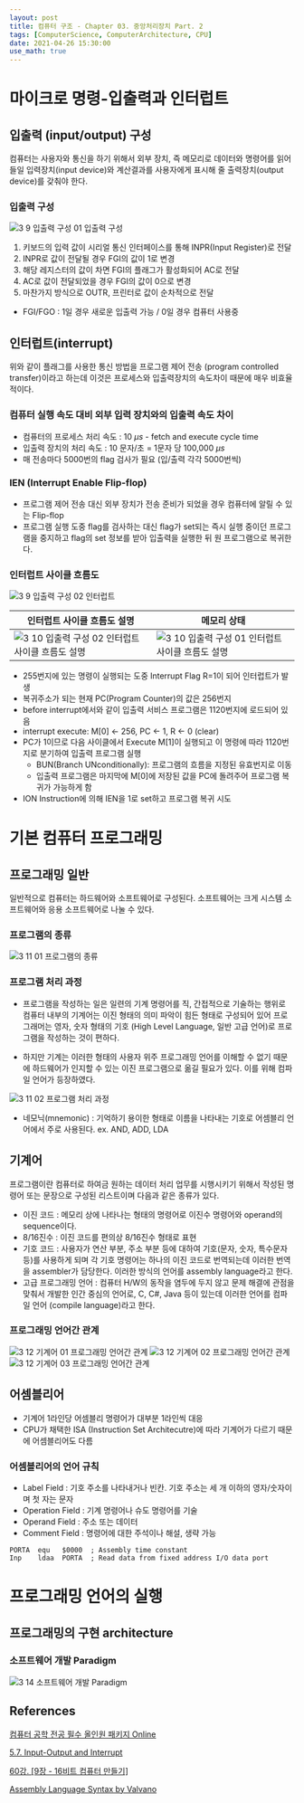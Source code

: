 ```yaml
---
layout: post
title: 컴퓨터 구조 - Chapter 03. 중앙처리장치 Part. 2
tags: [ComputerScience, ComputerArchitecture, CPU]
date: 2021-04-26 15:30:00
use_math: true
---
```

# 마이크로 명령-입출력과 인터럽트

## 입출력 (input/output) 구성

컴퓨터는 사용자와 통신을 하기 위해서 외부 장치, 즉 메모리로 데이터와 명령어를 읽어들일 입력장치(input device)와 계산결과를 사용자에게 표시해 줄 출력장치(output device)를 갖춰야 한다.

### 입출력 구성

![3 9 입출력 구성 01  입출력 구성](https://user-images.githubusercontent.com/52024566/116840767-1cf2e000-ac12-11eb-8665-cc31542abd56.png)

1. 키보드의 입력 값이 시리얼 통신 인터페이스를 통해 INPR(Input Register)로 전달
2. INPR로 값이 전달될 경우 FGI의 값이 1로 변경
3. 해당 레지스터의 값이 차면 FGI의 플래그가 활성화되어 AC로 전달
4. AC로 값이 전달되었을 경우 FGI의 값이 0으로 변경
5. 마찬가지 방식으로 OUTR, 프린터로 값이 순차적으로 전달

- FGI/FGO : 1일 경우 새로운 입출력 가능 / 0일 경우 컴퓨터 사용중

## 인터럽트(interrupt)

위와 같이 플래그를 사용한 통신 방법을 프로그램 제어 전송 (program controlled transfer)이라고 하는데 이것은 프로세스와 입출력장치의 속도차이 때문에 매우 비효율적이다.

### 컴퓨터 실행 속도 대비 외부 입력 장치와의 입출력 속도 차이

- 컴퓨터의 프로세스 처리 속도 : 10 $\mu s$ - fetch and execute cycle time
- 입출력 장치의 처리 속도 : 10 문자/초 = 1문자 당 100,000 $\mu s$ 
- 매 전송마다 5000번의 flag 검사가 필요 (입/출력 각각 5000번씩)

### IEN (Interrupt Enable Flip-flop)

- 프로그램 제어 전송 대신 외부 장치가 전송 준비가 되었을 경우 컴퓨터에 알릴 수 있는 Flip-flop
- 프로그램 실행 도중 flag를 검사하는 대신 flag가 set되는 즉시 실행 중이던 프로그램을 중지하고 flag의 set 정보를 받아 입출력을 실행한 뒤 원 프로그램으로 복귀한다.

### 인터럽트 사이클 흐름도

![3 9 입출력 구성 02  인터럽트](https://user-images.githubusercontent.com/52024566/116840771-1e240d00-ac12-11eb-882f-7afb50ad8749.png)

| 인터럽트 사이클 흐름도 설명                                  | 메모리 상태                                                  |
| ------------------------------------------------------------ | ------------------------------------------------------------ |
| ![3 10 입출력 구성 02  인터럽트 사이클 흐름도 설명](https://user-images.githubusercontent.com/52024566/116840773-1ebca380-ac12-11eb-8770-a0e9c164fc43.png) | ![3 10 입출력 구성 01  인터럽트 사이클 흐름도 설명](https://user-images.githubusercontent.com/52024566/116840772-1ebca380-ac12-11eb-8463-0448bc4a2170.png) |

- 255번지에 있는 명령이 실행되는 도중 Interrupt Flag R=1이 되어 인터럽트가 발생
- 복귀주소가 되는 현재 PC(Program Counter)의 값은 256번지
- before interrupt에서와 같이 입출력 서비스 프로그램은 1120번지에 로드되어 있음
- interrupt execute: M[0] <- 256, PC <- 1, R <- 0 (clear)
- PC가 1이므로 다음 사이클에서 Execute M[1]이 실행되고 이 명령에 따라 1120번지로 분기하여 입출력 프로그램 실행
  - BUN(Branch UNconditionally): 프로그램의 흐름을 지정된 유효번지로 이동
  - 입출력 프로그램은 마지막에 M[0]에 저장된 값을 PC에 돌려주어 프로그램 복귀가 가능하게 함
- ION Instruction에 의해 IEN을 1로 set하고 프로그램 복귀 시도

# 기본 컴퓨터 프로그래밍

## 프로그래밍 일반

일반적으로 컴퓨터는 하드웨어와 소프트웨어로 구성된다. 소프트웨어는 크게 시스템 소프트웨어와 응용 소프트웨어로 나눌 수 있다.

### 프로그램의 종류

![3 11 01  프로그램의 종류](https://user-images.githubusercontent.com/52024566/116844847-436b4800-ac1f-11eb-8f62-475403f1a7cf.png)

### 프로그램 처리 과정

- 프로그램을 작성하는 일은 일련의 기계 명령어를 직, 간접적으로 기술하는 행위로 컴퓨터 내부의 기계어는 이진 형태의 의미 파악이 힘든 형태로 구성되어 있어 프로그래머는 영자, 숫자 형태의 기호 (High Level Language, 일반 고급 언어)로 프로그램을 작성하는 것이 편하다.

- 하지만 기계는 이러한 형태의 사용자 위주 프로그래밍 언어를 이해할 수 없기 때문에 하드웨어가 인지할 수 있는 이진 프로그램으로 옮길 필요가 있다. 이를 위해 컴파일 언어가 등장하였다.

![3 11 02  프로그램 처리 과정](https://user-images.githubusercontent.com/52024566/116844850-4403de80-ac1f-11eb-8533-acf587fa098b.png)

- 네모닉(mnemonic) : 기억하기 용이한 형태로 이름을 나타내는 기호로 어셈블리 언어에서 주로 사용된다. ex. AND, ADD, LDA

## 기계어

프로그램이란 컴퓨터로 하여금 원하는 데이터 처리 업무를 시행시키기 위해서 작성된 명령어 또는 문장으로 구성된 리스트이며 다음과 같은 종류가 있다.

- 이진 코드 : 메모리 상에 나타나는 형태의 명령어로 이진수 명령어와 operand의 sequence이다.
- 8/16진수 : 이진 코드를 편의상 8/16진수 형태로 표현
- 기호 코드 : 사용자가 연산 부분, 주소 부분 등에 대하여 기호(문자, 숫자, 특수문자 등)를 사용하게 되며 각 기호 명령어는 하나의 이진 코드로 번역되는데 이러한 번역을 assembler가 담당한다. 이러한 방식의 언어를 assembly language라고 한다.
- 고급 프로그래밍 언어 : 컴퓨터 H/W의 동작을 염두에 두지 않고 문제 해결에 관점을 맞춰서 개발한 인간 중심의 언어로, C, C#, Java 등이 있는데 이러한 언어를 컴파일 언어 (compile language)라고 한다.

### 프로그래밍 언어간 관계

![3 12 기계어 01  프로그래밍 언어간 관계](https://user-images.githubusercontent.com/52024566/116844852-449c7500-ac1f-11eb-88c7-dc1cb94c1603.png)
![3 12 기계어 02  프로그래밍 언어간 관계](https://user-images.githubusercontent.com/52024566/116844853-449c7500-ac1f-11eb-9726-518e8d31cffc.png)
![3 12 기계어 03  프로그래밍 언어간 관계](https://user-images.githubusercontent.com/52024566/116844854-45350b80-ac1f-11eb-976f-f3e267097b46.png)

## 어셈블리어

- 기계어 1라인당 어셈블리 명령어가 대부분 1라인씩 대응
- CPU가 채택한 ISA (Instruction Set Architecutre)에 따라 기계어가 다르기 때문에 어셈블리어도 다름

### 어셈블리어의 언어 규칙

- Label Field : 기호 주소를 나타내거나 빈칸. 기호 주소는 세 개 이하의 영자/숫자이며 첫 자는 문자
- Operation Field : 기계 명령어나 슈도 명령어를 기술
- Operand Field : 주소 또는 데이터
- Comment Field : 명령어에 대한 주석이나 해설, 생략 가능

```assembly
PORTA  equ	 $0000	; Assembly time constant
Inp    ldaa  PORTA  ; Read data from fixed address I/O data port
```

# 프로그래밍 언어의 실행

## 프로그래밍의 구현 architecture

### 소프트웨어 개발 Paradigm

![3 14 소프트웨어 개발 Paradigm](https://user-images.githubusercontent.com/52024566/116845818-e1601200-ac21-11eb-8569-e29c56361a98.png)

## References

[컴퓨터 공학 전공 필수 올인원 패키지 Online](https://www.fastcampus.co.kr/dev_online_cs)

[5.7. Input-Output and Interrupt](http://www.cs.uwm.edu/classes/cs458/Lecture/HTML/ch05s07.html)

[60강. [9장 - 16비트 컴퓨터 만들기]](https://blog.naver.com/unionlkh/220747918499)

[Assembly Language Syntax by Valvano](http://users.ece.utexas.edu/~valvano/assmbly/syntax.htm)

